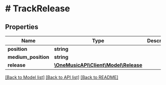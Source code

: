 # # TrackRelease

## Properties

Name | Type | Description | Notes
------------ | ------------- | ------------- | -------------
**position** | **string** |  | [optional] 
**medium_position** | **string** |  | [optional] 
**release** | [**\OneMusicAPI\Client\Model\Release**](Release.md) |  | 

[[Back to Model list]](../../README.md#documentation-for-models) [[Back to API list]](../../README.md#documentation-for-api-endpoints) [[Back to README]](../../README.md)


